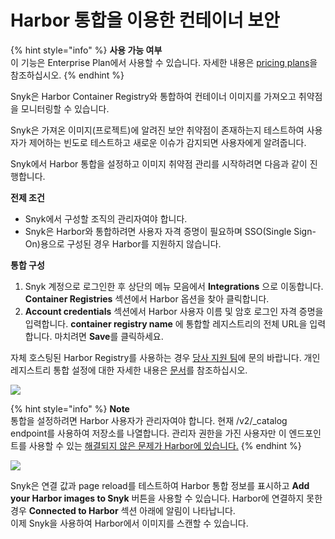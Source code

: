 # Harbor 통합을 이용한 컨테이너 보안

{% hint style="info" %}
**사용 가능 여부**\
이 기능은 Enterprise Plan에서 사용할 수 있습니다. 자세한 내용은 [pricing plans](https://snyk.io/plans/)을 참조하십시오.
{% endhint %}

Snyk은 Harbor Container Registry와 통합하여 컨테이너 이미지를 가져오고 취약점을 모니터링할 수 있습니다.

Snyk은 가져온 이미지(프로젝트)에 알려진 보안 취약점이 존재하는지 테스트하여 사용자가 제어하는 빈도로 테스트하고 새로운 이슈가 감지되면 사용자에게 알려줍니다.

Snyk에서 Harbor 통합을 설정하고 이미지 취약점 관리를 시작하려면 다음과 같이 진행합니다.

**전제 조건**

* Snyk에서 구성할 조직의 관리자여야 합니다.
* Snyk은 Harbor와 통합하려면 사용자 자격 증명이 필요하며 SSO(Single Sign-On)용으로 구성된 경우 Harbor를 지원하지 않습니다.

**통합 구성**

1. Snyk 계정으로 로그인한 후 상단의 메뉴 모음에서 **Integrations** 으로 이동합니다. **Container Registries** 섹션에서 Harbor 옵션을 찾아 클릭합니다.
2. **Account credentials** 섹션에서 Harbor 사용자 이름 및 암호 로그인 자격 증명을 입력합니다. **container registry name** 에 통합할 레지스트리의 전체 URL을 입력합니다. 마치려면 **Save**를 클릭하세요.

자체 호스팅된 Harbor Registry를 사용하는 경우 [당사 지원 팀](https://support.snyk.io/hc/en-us/requests/new)에 문의 바랍니다. 개인 레지스트리 통합 설정에 대한 자세한 내용은 [문서](../../integrate-self-hosted-container-registries/snyk-integration-to-self-hosted-container-registries.md)를 참조하십시오.

![](../../../../.gitbook/assets/mceclip2-1-.png)

{% hint style="info" %}
**Note**\
통합을 설정하려면 Harbor 사용자가 관리자여야 합니다. 현재 /v2/\_catalog endpoint를 사용하여 저장소를 나열합니다. 관리자 권한을 가진 사용자만 이 엔드포인트를 사용할 수 있는 [해결되지 않은 문제가 Harbor에 있습니다.](https://github.com/goharbor/harbor/issues/6784)
{% endhint %}

![](../../../../.gitbook/assets/mceclip1-8-.png)

Snyk은 연결 값과 page reload를 테스트하여 Harbor 통합 정보를 표시하고 **Add your Harbor images to Snyk** 버튼을 사용할 수 있습니다. Harbor에 연결하지 못한 경우 **Connected to Harbor** 섹션 아래에 알림이 나타납니다.\
이제 Snyk을 사용하여 Harbor에서 이미지를 스캔할 수 있습니다.
